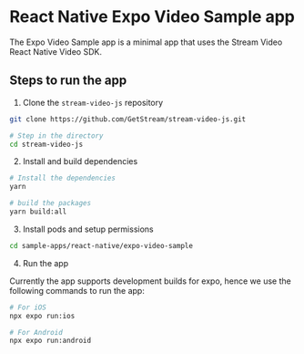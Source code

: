# React Native Expo Video Sample app

The Expo Video Sample app is a minimal app that uses the Stream Video React Native Video SDK.

## Steps to run the app

1. Clone the `stream-video-js` repository

```bash
git clone https://github.com/GetStream/stream-video-js.git

# Step in the directory
cd stream-video-js
```

2. Install and build dependencies

```bash
# Install the dependencies
yarn

# build the packages
yarn build:all
```

3. Install pods and setup permissions

```bash
cd sample-apps/react-native/expo-video-sample
```

4. Run the app

Currently the app supports development builds for expo, hence we use the following commands to run the app:

```bash
# For iOS
npx expo run:ios

# For Android
npx expo run:android
```
